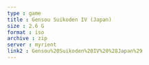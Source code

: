 ```yaml
---
type : game
title : Gensou Suikoden IV (Japan)
size : 2.6 G
format : iso
archive : zip
server : myrient
link2 : Gensou%20Suikoden%20IV%20%28Japan%29
---
```

